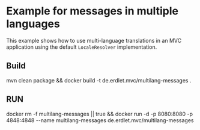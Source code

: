 # Example for messages in multiple languages
This example shows how to use multi-language translations in an MVC application using
the default `LocaleResolver` implementation.

## Build
mvn clean package && docker build -t de.erdlet.mvc/multilang-messages .

## RUN
docker rm -f multilang-messages || true && docker run -d -p 8080:8080 -p 4848:4848 --name multilang-messages de.erdlet.mvc/multilang-messages
